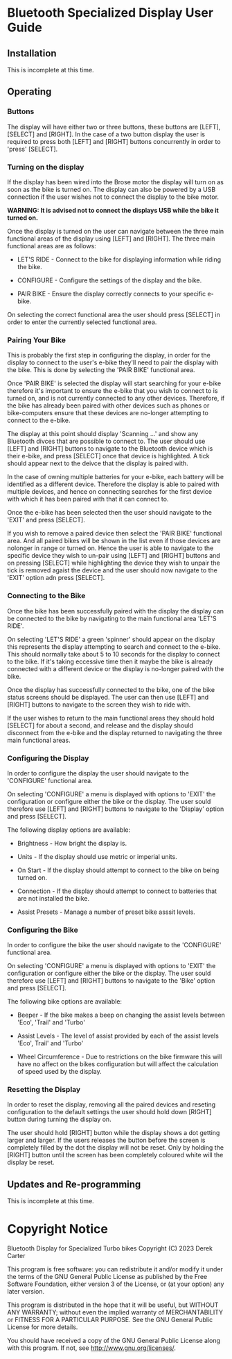 # Bluetooth Specialized Display User Guide

## Installation

This is incomplete at this time.

## Operating

### Buttons

The display will have either two or three buttons, these buttons are [LEFT], [SELECT] 
and [RIGHT]. In the case of a two button display the user is required to press both [LEFT] and 
[RIGHT] buttons concurrently in order to 'press' [SELECT].

### Turning on the display

If the display has been wired into the Brose motor the display will turn on as soon as the bike is 
turned on. The display can also be powered by a USB connection if the user wishes not to connect
the display to the bike motor.

**WARNING: It is advised not to connect the displays USB while the bike it turned on.**

Once the display is turned on the user can navigate between the three main functional areas of the
display using [LEFT] and [RIGHT]. The three main functional areas are as follows:

 * LET'S RIDE - Connect to the bike for displaying information while riding the bike.

 * CONFIGURE - Configure the settings of the display and the bike.

 * PAIR BIKE - Ensure the display correctly connects to your specific e-bike.

On selecting the correct functional area the user should press [SELECT] in order to enter the
currently selected functional area.

### Pairing Your Bike

This is probably the first step in configuring the display, in order for the display to connect
to the user's e-bike they'll need to pair the display with the bike. This is done by selecting
the 'PAIR BIKE' functional area.

Once 'PAIR BIKE' is selected the display will start searching for your e-bike therefore it's
important to ensure the e-bike that you wish to connect to is turned on, and is not currently 
connected to any other devices. Therefore, if the bike has already been paired with other 
devices such as phones or bike-computers ensure that these devices are no-longer attempting
to connect to the e-bike.

The display at this point should display 'Scanning ...' and show any Bluetooth divces that
are possible to connect to. The user should use [LEFT] and [RIGHT] buttons to navigate to
the Bluetooth device which is their e-bike, and press [SELECT] once that device is highlighted.
A tick should appear next to the deivce that the display is paired with.

In the case of owning multiple batteries for your e-bike, each battery will be identified as
a different device. Therefore the display is able to paired with multiple devices, and hence
on connecting searches for the first device with which it has been paired with that it can
connect to.

Once the e-bike has been selected then the user should navigate to the 'EXIT' and press
[SELECT].

If you wish to remove a paired device then select the 'PAIR BIKE' functional area.
And all paired bikes will be shown in the list even if those devices are nolonger in range
or turned on. Hence the user is able to navigate to the specific device they wish to
un-pair using [LEFT] and [RIGHT] buttons and on pressing [SELECT] while highlighting 
the device they wish to unpair the tick is removed agaist the device and the user should now
navigate to the 'EXIT' option adn press [SELECT].

### Connecting to the Bike

Once the bike has been successfully paired with the display the display can be connected to
the bike by navigating to the main functional area 'LET'S RIDE'.

On selecting 'LET'S RIDE' a green 'spinner' should appear on the display this represents the
display attempting to search and connect to the e-bike. This should normally take about 5 to
10 seconds for the display to connect to the bike. If it's taking eccessive time then it maybe
the bike is already connected with a different device or the display is no-longer paired with
the bike.

Once the display has successfully connected to the bike, one of the bike status screens should
be displayed. The user can then use [LEFT] and [RIGHT] buttons to navigate to the screen they
wish to ride with.

If the user wishes to return to the main functional areas they should hold [SELECT] for about
a second, and release and the display should disconnect from the e-bike and the display returned
to navigating the three main functional areas.

### Configuring the Display

In order to configure the display the user should navigate to the 'CONFIGURE' functional area.

On selecting 'CONFIGURE' a menu is displayed with options to 'EXIT' the configuration or
configure either the bike or the display. The user sould therefore use [LEFT] and [RIGHT]
buttons to navigate to the 'Display' option and press [SELECT].

The following display options are available:

 * Brightness - How bright the display is.

 * Units - If the display should use metric or imperial units.

 * On Start - If the display should attempt to connect to the bike on being turned on.

 * Connection - If the display should attempt to connect to batteries that are not installed the bike.

 * Assist Presets - Manage a number of preset bike asssit levels.

### Configuring the Bike

In order to configure the bike the user should navigate to the 'CONFIGURE' functional area.

On selecting 'CONFIGURE' a menu is displayed with options to 'EXIT' the configuration or
configure either the bike or the display. The user sould therefore use [LEFT] and [RIGHT]
buttons to navigate to the 'Bike' option and press [SELECT].

The following bike options are available:

 * Beeper - If the bike makes a beep on changing the assist levels between 'Eco', 'Trail' and 'Turbo'

 * Assist Levels - The level of assist provided by each of the assist levels 'Eco', Trail' and 'Turbo'

 * Wheel Circumference - Due to restrictions on the bike firmware this will have no affect on the bikes
                         configuration but will affect the calculation of speed used by the display.

### Resetting the Display

In order to reset the display, removing all the paired devices and reseting configuration to the 
default settings the user should hold down [RIGHT] button during turning the display on.

The user should hold [RIGHT] button while the display shows a dot getting larger and larger. If the
users releases the button before the screen is completely filled by the dot the display will not be
reset. Only by holding the [RIGHT] button until the screen has been completely coloured white will
the display be reset.

## Updates and Re-programming

This is incomplete at this time.

# Copyright Notice

Bluetooth Display for Specialized Turbo bikes
Copyright (C) 2023 Derek Carter

This program is free software: you can redistribute it and/or modify
it under the terms of the GNU General Public License as published by
the Free Software Foundation, either version 3 of the License, or
(at your option) any later version.

This program is distributed in the hope that it will be useful,
but WITHOUT ANY WARRANTY; without even the implied warranty of
MERCHANTABILITY or FITNESS FOR A PARTICULAR PURPOSE.  See the
GNU General Public License for more details.

You should have received a copy of the GNU General Public License
along with this program.  If not, see <http://www.gnu.org/licenses/>.